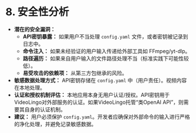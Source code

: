 # 8. 安全性分析

*   **潜在的安全漏洞：**
    *   **API密钥暴露：** 如果用户不当处理 `config.yaml` 文件，或者密钥被记录到日志中。
    *   **命令注入：** 如果未经验证的用户输入传递给外部工具如 FFmpeg/yt-dlp。
    *   **路径遍历：** 如果来自用户输入的文件路径处理不当（标准实践下可能性较低）。
    *   **易受攻击的依赖项：** 从第三方包继承的风险。
*   **敏感数据处理方式：** API密钥存储在 `config.yaml` 中（用户责任）。视频内容在本地处理。
*   **认证和授权机制评估：** 本地应用本身无用户认证/授权。API密钥用于VideoLingo对外部服务的认证。如果VideoLingo托管“类OpenAI API”，则需要其自身的认证机制。
*   **建议：** 用户必须保护 `config.yaml`。开发者应确保对外部命令的输入进行严格的净化处理，并避免记录敏感数据。
